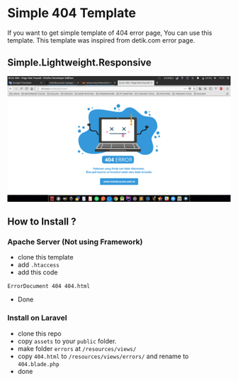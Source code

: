 # Simple 404 Template

If you want to get simple template of 404 error page, You can use this template. This template was inspired from detik.com error page.

## Simple.Lightweight.Responsive

![Desktop](screenshot/dekstop-ss.png)

## How to Install ?

### Apache Server (Not using Framework)
- clone this template
- add `.htaccess`
- add this code
```
ErrorDocument 404 404.html
```
- Done

### Install on Laravel
- clone this repo
- copy `assets` to your `public` folder.
- make folder `errors` at `/resources/views/`
- copy `404.html` to `/resources/views/errors/` and rename to `404.blade.php`
- done
